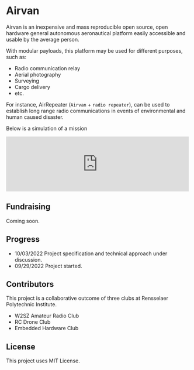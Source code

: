 # Airvan

Airvan is an inexpensive and mass reproducible open source, open hardware general autonomous aeronautical platform easily accessible and usable by the average person.

With modular payloads, this platform may be used for different purposes, such as:

- Radio communication relay
- Aerial photography
- Surveying
- Cargo delivery
- etc.

For instance, AirRepeater (`Airvan` + `radio repeater`), can be used to establish long range radio communications in events of environmental and human caused disaster.

Below is a simulation of a mission

<iframe width="500" height="auto" src="https://www.youtube.com/embed/J7g-IRBaNW4" title="YouTube video player" frameborder="0" allow="accelerometer; autoplay; clipboard-write; encrypted-media; gyroscope; picture-in-picture" allowfullscreen></iframe>

## Fundraising

Coming soon.

## Progress

- 10/03/2022 Project specification and technical approach under discussion.
- 09/29/2022 Project started.

## Contributors

This project is a collaborative outcome of three clubs at Rensselaer Polytechnic Institute.

- W2SZ Amateur Radio Club
- RC Drone Club
- Embedded Hardware Club

## License

This project uses MIT License.
